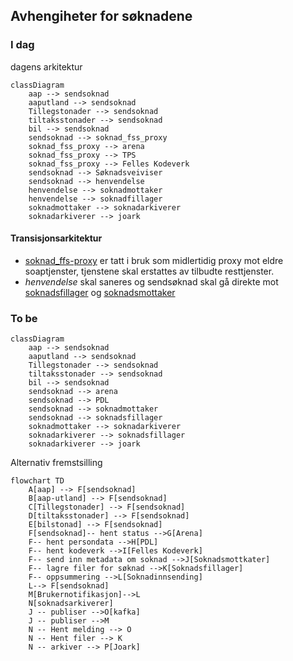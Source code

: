## Avhengiheter for søknadene


### I dag
<!--- #my-section --->
dagens arkitektur
```mermaid
classDiagram
    aap --> sendsoknad
    aaputland --> sendsoknad
    Tillegstonader --> sendsoknad
    tiltaksstonader --> sendsoknad
    bil --> sendsoknad
    sendsoknad --> soknad_fss_proxy
    soknad_fss_proxy --> arena
    soknad_fss_proxy --> TPS
    soknad_fss_proxy --> Felles Kodeverk
    sendsoknad --> Søknadsveiviser
    sendsoknad --> henvendelse
    henvendelse --> soknadmottaker
    henvendelse --> soknadfillager
    soknadmottaker --> soknadarkiverer
    soknadarkiverer --> joark
```
<!--- #my-section --->
#### Transisjonsarkitektur
- [soknad_ffs-proxy](https://github.com/navikt/soknad-fss-proxy) er tatt i bruk som midlertidig proxy mot eldre soaptjenster, tjenstene skal erstattes av tilbudte resttjenster.
- *henvendelse* skal saneres og sendsøknad skal gå direkte mot [soknadsfillager](https://github.com/navikt/soknadsfillager) og [soknadsmottaker](https://github.com/navikt/soknadsmottaker)

### To be
```mermaid
classDiagram
    aap --> sendsoknad
    aaputland --> sendsoknad
    Tillegstonader --> sendsoknad
    tiltaksstonader --> sendsoknad
    bil --> sendsoknad
    sendsoknad --> arena
    sendsoknad --> PDL
    sendsoknad --> soknadmottaker
    sendsoknad --> soknadsfillager
    soknadmottaker --> soknadarkiverer
    soknadarkiverer --> soknadsfillager
    soknadarkiverer --> joark
```
Alternativ fremstsilling 
```mermaid
flowchart TD
    A[aap] --> F[sendsoknad]
    B[aap-utland] --> F[sendsoknad]
    C[Tillegstonader] --> F[sendsoknad]
    D[tiltaksstonader] --> F[sendsoknad]
    E[bilstonad] --> F[sendsoknad]
    F[sendsoknad]-- hent status -->G[Arena]
    F-- hent persondata -->H[PDL]
    F-- hent kodeverk -->I[Felles Kodeverk]
    F-- send inn metadata om soknad -->J[Soknadsmottkater]
    F-- lagre filer for søknad -->K[Soknadsfillager]
    F-- oppsummering -->L[Soknadinnsending]
    L--> F[sendsoknad]
    M[Brukernotifikasjon]-->L
    N[soknadsarkiverer]
    J -- publiser -->O[kafka]
    J -- publiser -->M
    N -- Hent melding --> O
    N -- Hent filer --> K 
    N -- arkiver --> P[Joark]
```